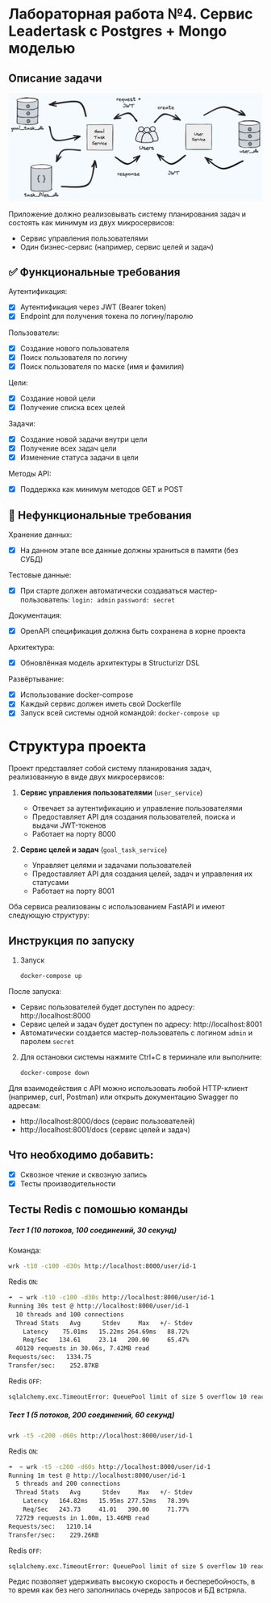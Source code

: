 # Лабораторная работа №4. Сервис Leadertask с Postgres + Mongo моделью

## Описание задачи

![scheme](./../materials/img/lab4/scheme.png)

Приложение должно реализовывать систему планирования задач и состоять как минимум из двух микросервисов:
- Сервис управления пользователями
- Один бизнес-сервис (например, сервис целей и задач)

## ✅ Функциональные требования

Аутентификация:
- [X] Аутентификация через JWT (Bearer token)
- [X] Endpoint для получения токена по логину/паролю

Пользователи:
- [X] Создание нового пользователя
- [X] Поиск пользователя по логину
- [X] Поиск пользователя по маске (имя и фамилия)

Цели:
- [X] Создание новой цели
- [X] Получение списка всех целей

Задачи:
- [X] Создание новой задачи внутри цели
- [X] Получение всех задач цели
- [X] Изменение статуса задачи в цели

Методы API:
- [X] Поддержка как минимум методов GET и POST

## 🚫 Нефункциональные требования

Хранение данных:
- [X] На данном этапе все данные должны храниться в памяти (без СУБД)

Тестовые данные:
- [X] При старте должен автоматически создаваться мастер-пользователь: `login: admin` `password: secret`

Документация:
- [X] OpenAPI спецификация должна быть сохранена в корне проекта

Архитектура:
- [X] Обновлённая модель архитектуры в Structurizr DSL

Развёртывание:
- [X] Использование docker-compose
- [X] Каждый сервис должен иметь свой Dockerfile
- [X] Запуск всей системы одной командой: `docker-compose up`
          
# Структура проекта

Проект представляет собой систему планирования задач, реализованную в виде двух микросервисов:

1. **Сервис управления пользователями** (`user_service`)
   - Отвечает за аутентификацию и управление пользователями
   - Предоставляет API для создания пользователей, поиска и выдачи JWT-токенов
   - Работает на порту 8000

2. **Сервис целей и задач** (`goal_task_service`)
   - Управляет целями и задачами пользователей
   - Предоставляет API для создания целей, задач и управления их статусами
   - Работает на порту 8001

Оба сервиса реализованы с использованием FastAPI и имеют следующую структуру:


## Инструкция по запуску

1. Запуск

   ```bash
   docker-compose up
   ```

После запуска:
   - Сервис пользователей будет доступен по адресу: http://localhost:8000
   - Сервис целей и задач будет доступен по адресу: http://localhost:8001
   - Автоматически создается мастер-пользователь с логином `admin` и паролем `secret`

2. Для остановки системы нажмите Ctrl+C в терминале или выполните:
   
   ```bash
   docker-compose down
   ```

Для взаимодействия с API можно использовать любой HTTP-клиент (например, curl, Postman) или открыть документацию Swagger по адресам:
- http://localhost:8000/docs (сервис пользователей)
- http://localhost:8001/docs (сервис целей и задач)


## Что необходимо добавить:

- [X] Сквозное чтение и сквозную запись
- [X] Тесты производительности

## Тесты Redis с помошью команды 

##### Тест 1 (10 потоков, 100 соединений, 30 секунд)

Команда:

```bash
wrk -t10 -c100 -d30s http://localhost:8000/user/id-1
```

Redis `ON`:

```bash
➜  ~ wrk -t10 -c100 -d30s http://localhost:8000/user/id-1
Running 30s test @ http://localhost:8000/user/id-1
  10 threads and 100 connections
  Thread Stats   Avg      Stdev     Max   +/- Stdev
    Latency    75.01ms   15.22ms 264.69ms   88.72%
    Req/Sec   134.61     23.14   200.00     65.47%
  40120 requests in 30.06s, 7.42MB read
Requests/sec:   1334.75
Transfer/sec:    252.87KB
```

Redis `OFF`:

```bash
sqlalchemy.exc.TimeoutError: QueuePool limit of size 5 overflow 10 reached, connection timed out, timeout 30.00 
```

##### Тест 1 (5 потоков, 200 соединений, 60 секунд)



```bash
wrk -t5 -c200 -d60s http://localhost:8000/user/id-1
```

Redis `ON`:

```bash
➜  ~ wrk -t5 -c200 -d60s http://localhost:8000/user/id-1
Running 1m test @ http://localhost:8000/user/id-1
  5 threads and 200 connections
  Thread Stats   Avg      Stdev     Max   +/- Stdev
    Latency   164.82ms   15.95ms 277.52ms   78.39%
    Req/Sec   243.73     41.01   390.00     71.77%
  72729 requests in 1.00m, 13.46MB read
Requests/sec:   1210.14
Transfer/sec:    229.26KB
```

Redis `OFF`:

```bash
sqlalchemy.exc.TimeoutError: QueuePool limit of size 5 overflow 10 reached, connection timed out, timeout 30.00 
```

Редис позволяет удерживать высокую скорость и бесперебойность, в то время как без него заполнилась очередь запросов и БД встряла.